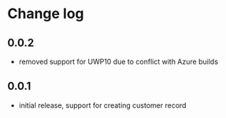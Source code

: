 # Change log

## 0.0.2
 - removed support for UWP10 due to conflict with Azure builds

## 0.0.1
 - initial release, support for creating customer record